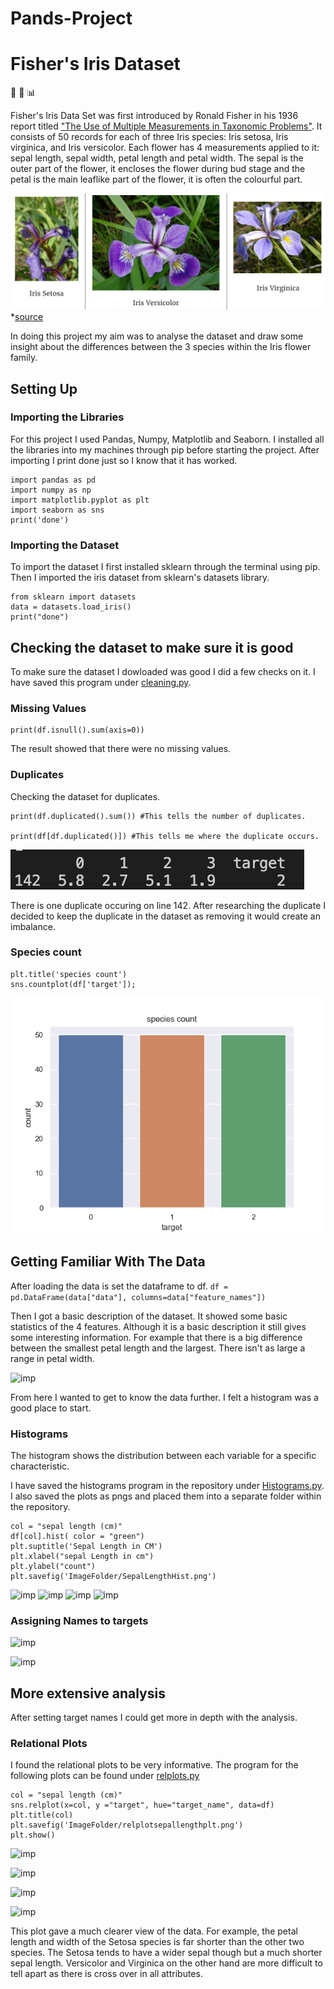 # Pands-Project

# Fisher's Iris Dataset
 :leaves: :herb: :bar_chart:

Fisher's Iris Data Set was first introduced by Ronald Fisher in his 1936 report titled ["The Use of Multiple Measurements in Taxonomic Problems"](https://onlinelibrary.wiley.com/doi/epdf/10.1111/j.1469-1809.1936.tb02137.x). It consists of 50 records for each of three Iris species: Iris setosa, Iris virginica, and Iris versicolor. Each flower has 4 measurements applied to it: sepal length, sepal width, petal length and petal width. The sepal is the outer part of the flower, it encloses the flower during bud stage and the petal is the main leaflike part of the flower, it is often the colourful part.


![imp](ImagesForReadMe/in.png)
*[source](https://www.oreilly.com/library/view/neural-network-programming/9781788390392/04622274-f10c-4930-a431-e5b0328c86ee.xhtml)


In doing this project my aim was to analyse the dataset and draw some insight about the differences between the 3 species within the Iris flower family.

## Setting Up  


### Importing the Libraries
For this project I used Pandas, Numpy, Matplotlib and Seaborn. I installed all the libraries into my machines through pip before starting the project. After importing I print done just so I know that it has worked.

```
import pandas as pd
import numpy as np
import matplotlib.pyplot as plt 
import seaborn as sns
print('done')
```
  



### Importing the Dataset
To import the dataset I first installed sklearn through the terminal using pip. Then I imported the iris dataset from sklearn's datasets library.

```
from sklearn import datasets
data = datasets.load_iris()
print("done")
```
  



## Checking the dataset to make sure it is good
To make sure the dataset I dowloaded was good I did a few checks on it. I have saved this program under [cleaning.py](https://github.com/john-cashman/Pands-Project2021/blob/main/cleaning.py).
  




### Missing Values
```
print(df.isnull().sum(axis=0))
```

The result showed that there were no missing values.
  






### Duplicates
Checking the dataset for duplicates.

```
print(df.duplicated().sum()) #This tells the number of duplicates.

print(df[df.duplicated()]) #This tells me where the duplicate occurs.

```
![imp](ImagesForReadMe/dup.png)

There is one duplicate occuring on line 142. After researching the duplicate I decided to keep the duplicate in the dataset as removing it would create an imbalance.  
  




### Species count
```
plt.title('species count')
sns.countplot(df['target']);
```

![imp](ImageFolder/speciescount.png)






## Getting Familiar With The Data
After loading the data is set the dataframe to df.
``` df = pd.DataFrame(data["data"], columns=data["feature_names"]) ```

Then I got a basic description of the dataset. It showed some basic statistics of the 4 features. Although it is a basic description it still gives some interesting information. For example that there is a big difference between the smallest petal length and the largest. There isn't as large a range in petal width.

![imp](ImagesForReadMe/des.png)


From here I wanted to get to know the data further. I felt a histogram was a good place to start.

### Histograms
The histogram shows the distribution between each variable for a specific characteristic.

I have saved the histograms program in the repository under [Histograms.py](https://github.com/john-cashman/Pands-Project2021/blob/main/Histograms.py). I also saved the plots as pngs and placed them into a separate folder within the repository.

``` 
col = "sepal length (cm)"
df[col].hist( color = "green")  
plt.suptitle('Sepal Length in CM')
plt.xlabel("sepal Length in cm")
plt.ylabel("count")
plt.savefig('ImageFolder/SepalLengthHist.png') 
```

![imp](ImageFolder/PetalLengthHist.png)
![imp](ImageFolder/SepalLengthHist.png)
![imp](ImageFolder/PetalWidthHist.png)
![imp](ImageFolder/SepalWidthHist.png)
  




### Assigning Names to targets

![imp](ImagesForReadMe/targ.png)


![imp](ImagesForReadMe/tar2.png)




## More extensive analysis 
After setting target names I could get more in depth with the analysis.  


### Relational Plots
I found the relational plots to be very informative. The program for the following plots can be found under [relplots.py](https://github.com/john-cashman/Pands-Project2021/blob/main/relplots.py)

```
col = "sepal length (cm)" 
sns.relplot(x=col, y ="target", hue="target_name", data=df)
plt.title(col)
plt.savefig('ImageFolder/relplotsepallengthplt.png')
plt.show()
```
![imp](ImageFolder/relplotsepallength.png)

![imp](ImageFolder/relplotsepalwidth.png)

![imp](ImageFolder/relplotpetallength.png)

![imp](ImageFolder/relplotpetalwidth.png)

This plot gave a much clearer view of the data. For example, the petal length and width of the Setosa species is far shorter than the other two species. The Setosa tends to have a wider sepal though but a much shorter sepal length.
Versicolor and Virginica on the other hand are more difficult to tell apart as there is cross over in all attributes.
  
